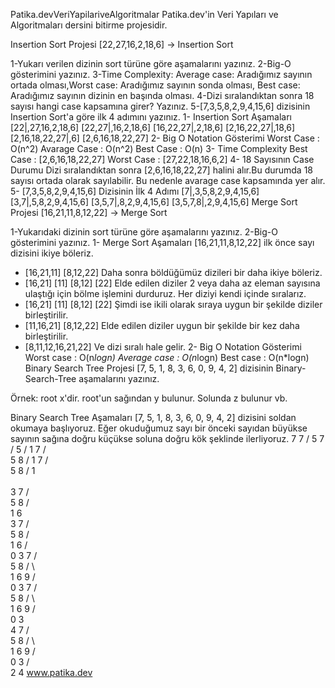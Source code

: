 Patika.devVeriYapilariveAlgoritmalar
Patika.dev'in Veri Yapıları ve Algoritmaları dersini bitirme projesidir.

Insertion Sort Projesi
[22,27,16,2,18,6] -> Insertion Sort

1-Yukarı verilen dizinin sort türüne göre aşamalarını yazınız.
2-Big-O gösterimini yazınız.
3-Time Complexity: Average case: Aradığımız sayının ortada olması,Worst case: Aradığımız sayının sonda olması, Best case: Aradığımız sayının dizinin en başında olması.
4-Dizi sıralandıktan sonra 18 sayısı hangi case kapsamına girer? Yazınız.
5-[7,3,5,8,2,9,4,15,6] dizisinin Insertion Sort'a göre ilk 4 adımını yazınız.
1- Insertion Sort Aşamaları
 [22|,27,16,2,18,6]
 [22,27|,16,2,18,6]
 [16,22,27|,2,18,6]
 [2,16,22,27|,18,6]
 [2,16,18,22,27|,6]
 [2,6,16,18,22,27]
2- Big O Notation Gösterimi
Worst Case : O(n^2)
Avarage Case : O(n^2)
Best Case : O(n)
3- Time Complexity
Best Case : [2,6,16,18,22,27]
Worst Case : [27,22,18,16,6,2]
4- 18 Sayısının Case Durumu
Dizi sıralandıktan sonra [2,6,16,18,22,27] halini alır.Bu durumda 18 sayısı ortada olarak sayılabilir.
Bu nedenle avarage case kapsamında yer alır. 
5- [7,3,5,8,2,9,4,15,6] Dizisinin İlk 4 Adımı
[7|,3,5,8,2,9,4,15,6]
[3,7|,5,8,2,9,4,15,6]
[3,5,7|,8,2,9,4,15,6]
[3,5,7,8|,2,9,4,15,6]
Merge Sort Projesi
[16,21,11,8,12,22] -> Merge Sort

1-Yukarıdaki dizinin sort türüne göre aşamalarını yazınız.
2-Big-O gösterimini yazınız.
1- Merge Sort Aşamaları
[16,21,11,8,12,22] ilk önce sayı dizisini ikiye böleriz.
- [16,21,11]     [8,12,22]
Daha sonra böldüğümüz dizileri bir daha ikiye böleriz.
- [16,21]   [11]   [8,12]   [22]
Elde edilen diziler 2 veya daha az eleman sayısına ulaştığı için bölme işlemini durduruz.
Her diziyi kendi içinde sıralarız.
- [16,21]   [11]   [8,12]   [22]
Şimdi ise ikili olarak sıraya uygun bir şekilde diziler birleştirilir.
- [11,16,21]   [8,12,22]
Elde edilen diziler uygun bir şekilde bir kez daha birleştirilir.
- [8,11,12,16,21,22]
Ve dizi sıralı hale gelir.
2- Big O Notation Gösterimi
Worst case   : O(n*logn)
Average case : O(n*logn)
Best case    : O(n*logn)
Binary Search Tree Projesi
[7, 5, 1, 8, 3, 6, 0, 9, 4, 2] dizisinin Binary-Search-Tree aşamalarını yazınız.

Örnek: root x'dir. root'un sağından y bulunur. Solunda z bulunur vb.

Binary Search Tree Aşamaları
[7, 5, 1, 8, 3, 6, 0, 9, 4, 2] dizisini soldan okumaya başlıyoruz.
Eğer okuduğumuz sayı bir önceki sayıdan büyükse sayının sağına doğru küçükse soluna doğru kök şeklinde ilerliyoruz.
7
  7
 /
5
    7
   /
  5
 /
1 
    7
   / \
  5   8
 /
1 
    7
   / \
  5   8
 / 
1  
 \
  3
    7
   / \
  5   8
 / \
1   6
 \
  3
      7
     / \
    5   8
   / \
  1   6
 / \
0   3
      7
     / \
    5   8
   / \   \
  1   6   9
 / \
0   3
      7
     / \
    5   8
   / \   \
  1   6   9
 / \
0   3
     \
      4
      7
     / \
    5   8
   / \   \
  1   6   9
 / \
0   3
   / \
  2   4
www.patika.dev